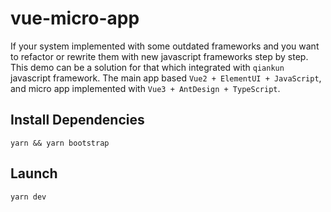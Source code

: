# vue-micro-app

If your system implemented with some outdated frameworks and you want to refactor or rewrite them with new javascript frameworks step by step. This demo can be a solution for that which integrated with `qiankun` javascript framework. The main app based `Vue2 + ElementUI + JavaScript`, and micro app implemented with `Vue3 + AntDesign + TypeScript`.

## Install Dependencies

```shell
yarn && yarn bootstrap
```

## Launch

```shell
yarn dev
```
